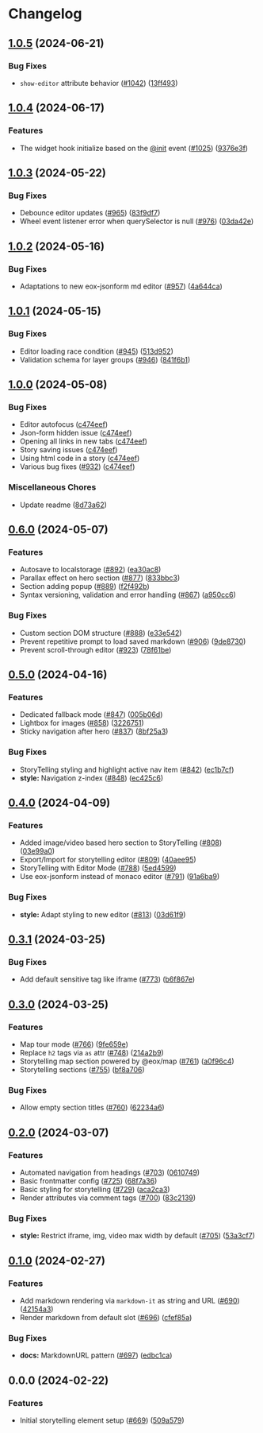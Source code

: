# Changelog

## [1.0.5](https://github.com/EOX-A/EOxElements/compare/storytelling-v1.0.4...storytelling-v1.0.5) (2024-06-21)


### Bug Fixes

* `show-editor` attribute behavior ([#1042](https://github.com/EOX-A/EOxElements/issues/1042)) ([13ff493](https://github.com/EOX-A/EOxElements/commit/13f4f9327ec83b231b389ae3e86f498787285882))

## [1.0.4](https://github.com/EOX-A/EOxElements/compare/storytelling-v1.0.3...storytelling-v1.0.4) (2024-06-17)


### Features

* The widget hook initialize based on the [@init](https://github.com/init) event  ([#1025](https://github.com/EOX-A/EOxElements/issues/1025)) ([9376e3f](https://github.com/EOX-A/EOxElements/commit/9376e3ffe548afad100f0994728b8ed30d9a7038))

## [1.0.3](https://github.com/EOX-A/EOxElements/compare/storytelling-v1.0.2...storytelling-v1.0.3) (2024-05-22)


### Bug Fixes

* Debounce editor updates  ([#965](https://github.com/EOX-A/EOxElements/issues/965)) ([83f9df7](https://github.com/EOX-A/EOxElements/commit/83f9df793a751a4650ec24ac6357d049b731d588))
* Wheel event listener error when querySelector is null ([#976](https://github.com/EOX-A/EOxElements/issues/976)) ([03da42e](https://github.com/EOX-A/EOxElements/commit/03da42ed641c701a1045e753f62abf5b268e8979))

## [1.0.2](https://github.com/EOX-A/EOxElements/compare/storytelling-v1.0.1...storytelling-v1.0.2) (2024-05-16)


### Bug Fixes

* Adaptations to new eox-jsonform md editor ([#957](https://github.com/EOX-A/EOxElements/issues/957)) ([4a644ca](https://github.com/EOX-A/EOxElements/commit/4a644ca1fa81ad0981761b7f92469198950bfed2))

## [1.0.1](https://github.com/EOX-A/EOxElements/compare/storytelling-v1.0.0...storytelling-v1.0.1) (2024-05-15)


### Bug Fixes

* Editor loading race condition ([#945](https://github.com/EOX-A/EOxElements/issues/945)) ([513d952](https://github.com/EOX-A/EOxElements/commit/513d9526ad8eaf0498b3fe5e68e3e00359892fae))
* Validation schema for layer groups ([#946](https://github.com/EOX-A/EOxElements/issues/946)) ([841f6b1](https://github.com/EOX-A/EOxElements/commit/841f6b10916677a7d1e51e91ac61899db1ca3d2a))

## [1.0.0](https://github.com/EOX-A/EOxElements/compare/storytelling-v0.6.0...storytelling-v1.0.0) (2024-05-08)


### Bug Fixes

* Editor autofocus ([c474eef](https://github.com/EOX-A/EOxElements/commit/c474eefba55082657f03ee291ec13ff55016ac3a))
* Json-form hidden issue ([c474eef](https://github.com/EOX-A/EOxElements/commit/c474eefba55082657f03ee291ec13ff55016ac3a))
* Opening all links in new tabs ([c474eef](https://github.com/EOX-A/EOxElements/commit/c474eefba55082657f03ee291ec13ff55016ac3a))
* Story saving issues ([c474eef](https://github.com/EOX-A/EOxElements/commit/c474eefba55082657f03ee291ec13ff55016ac3a))
* Using html code in a story ([c474eef](https://github.com/EOX-A/EOxElements/commit/c474eefba55082657f03ee291ec13ff55016ac3a))
* Various bug fixes ([#932](https://github.com/EOX-A/EOxElements/issues/932)) ([c474eef](https://github.com/EOX-A/EOxElements/commit/c474eefba55082657f03ee291ec13ff55016ac3a))


### Miscellaneous Chores

* Update readme ([8d73a62](https://github.com/EOX-A/EOxElements/commit/8d73a6251368c53c0374185f029cd054f8684e4a))

## [0.6.0](https://github.com/EOX-A/EOxElements/compare/storytelling-v0.5.0...storytelling-v0.6.0) (2024-05-07)


### Features

* Autosave to localstorage ([#892](https://github.com/EOX-A/EOxElements/issues/892)) ([ea30ac8](https://github.com/EOX-A/EOxElements/commit/ea30ac84b4a596eae69536c61ae993206638fcd2))
* Parallax effect on hero section  ([#877](https://github.com/EOX-A/EOxElements/issues/877)) ([833bbc3](https://github.com/EOX-A/EOxElements/commit/833bbc3dfe97fb9ff9f391bdb598903a1fa170ac))
* Section adding popup ([#889](https://github.com/EOX-A/EOxElements/issues/889)) ([f2f492b](https://github.com/EOX-A/EOxElements/commit/f2f492b81abec2f8d0b37e0aaf23894d19106f85))
* Syntax versioning, validation and error handling ([#867](https://github.com/EOX-A/EOxElements/issues/867)) ([a950cc6](https://github.com/EOX-A/EOxElements/commit/a950cc6c0581eb2379ba8116272cb6b5735eedaf))


### Bug Fixes

* Custom section DOM structure ([#888](https://github.com/EOX-A/EOxElements/issues/888)) ([e33e542](https://github.com/EOX-A/EOxElements/commit/e33e54284ccc1d14e63a7b1f201a7c822b3b6c07))
* Prevent repetitive prompt to load saved markdown  ([#906](https://github.com/EOX-A/EOxElements/issues/906)) ([9de8730](https://github.com/EOX-A/EOxElements/commit/9de8730e02d60b4928527b36353c4f370fea9bcf))
* Prevent scroll-through editor ([#923](https://github.com/EOX-A/EOxElements/issues/923)) ([78f61be](https://github.com/EOX-A/EOxElements/commit/78f61be7e5ff9abf2ded03f3882e5d808d3f5128))

## [0.5.0](https://github.com/EOX-A/EOxElements/compare/storytelling-v0.4.0...storytelling-v0.5.0) (2024-04-16)


### Features

* Dedicated fallback mode ([#847](https://github.com/EOX-A/EOxElements/issues/847)) ([005b06d](https://github.com/EOX-A/EOxElements/commit/005b06d60f2ecf25f4a81338c373218848c5d6fc))
* Lightbox for images ([#858](https://github.com/EOX-A/EOxElements/issues/858)) ([3226751](https://github.com/EOX-A/EOxElements/commit/3226751684e4d8e7e715f6d1ec70d337e9bd0291))
* Sticky navigation after hero ([#837](https://github.com/EOX-A/EOxElements/issues/837)) ([8bf25a3](https://github.com/EOX-A/EOxElements/commit/8bf25a3cfb3d428c0bc5f91c6adce6c6d95626c8))


### Bug Fixes

* StoryTelling styling and highlight active nav item ([#842](https://github.com/EOX-A/EOxElements/issues/842)) ([ec1b7cf](https://github.com/EOX-A/EOxElements/commit/ec1b7cf9c2b3f03dfc8dfca92a6f29ad64b5b8c1))
* **style:** Navigation z-index ([#848](https://github.com/EOX-A/EOxElements/issues/848)) ([ec425c6](https://github.com/EOX-A/EOxElements/commit/ec425c655201c7b6c23af27b859d42e1a4b6f304))

## [0.4.0](https://github.com/EOX-A/EOxElements/compare/storytelling-v0.3.1...storytelling-v0.4.0) (2024-04-09)


### Features

* Added image/video based hero section to StoryTelling ([#808](https://github.com/EOX-A/EOxElements/issues/808)) ([03e99a0](https://github.com/EOX-A/EOxElements/commit/03e99a0f6889331b2bf74116eae746a657bc1b2b))
* Export/Import for storytelling editor  ([#809](https://github.com/EOX-A/EOxElements/issues/809)) ([40aee95](https://github.com/EOX-A/EOxElements/commit/40aee95039c7a2604be2819e1c535d3c4eae76f6))
* StoryTelling with Editor Mode ([#788](https://github.com/EOX-A/EOxElements/issues/788)) ([5ed4599](https://github.com/EOX-A/EOxElements/commit/5ed45995624c11dc403bde3d641ca1b58d6c0015))
* Use eox-jsonform instead of monaco editor ([#791](https://github.com/EOX-A/EOxElements/issues/791)) ([91a6ba9](https://github.com/EOX-A/EOxElements/commit/91a6ba95e25487d09125b0c9a6ce3ac0f68d005c))


### Bug Fixes

* **style:** Adapt styling to new editor ([#813](https://github.com/EOX-A/EOxElements/issues/813)) ([03d61f9](https://github.com/EOX-A/EOxElements/commit/03d61f9a73e93ab1c790f79563f55997404da11c))

## [0.3.1](https://github.com/EOX-A/EOxElements/compare/storytelling-v0.3.0...storytelling-v0.3.1) (2024-03-25)


### Bug Fixes

* Add default sensitive tag like iframe ([#773](https://github.com/EOX-A/EOxElements/issues/773)) ([b6f867e](https://github.com/EOX-A/EOxElements/commit/b6f867edacf2581c11ce717461c541a967e2d294))

## [0.3.0](https://github.com/EOX-A/EOxElements/compare/storytelling-v0.2.0...storytelling-v0.3.0) (2024-03-25)


### Features

* Map tour mode ([#766](https://github.com/EOX-A/EOxElements/issues/766)) ([9fe659e](https://github.com/EOX-A/EOxElements/commit/9fe659e8a2336c8374b20fa5a97959bf9f18050d))
* Replace `h2` tags via `as` attr ([#748](https://github.com/EOX-A/EOxElements/issues/748)) ([214a2b9](https://github.com/EOX-A/EOxElements/commit/214a2b96a0c40a5f0615f02e66bd4c3fe9acdade))
* Storytelling map section powered by @eox/map ([#761](https://github.com/EOX-A/EOxElements/issues/761)) ([a0f96c4](https://github.com/EOX-A/EOxElements/commit/a0f96c4b759113e1ece715a35d5e862032baa0eb))
* Storytelling sections ([#755](https://github.com/EOX-A/EOxElements/issues/755)) ([bf8a706](https://github.com/EOX-A/EOxElements/commit/bf8a706f2657bed4cace8a29fe187e450963819c))


### Bug Fixes

* Allow empty section titles ([#760](https://github.com/EOX-A/EOxElements/issues/760)) ([62234a6](https://github.com/EOX-A/EOxElements/commit/62234a67b5f9fd056c610f5fb732e99926637031))

## [0.2.0](https://github.com/EOX-A/EOxElements/compare/storytelling-v0.1.0...storytelling-v0.2.0) (2024-03-07)


### Features

* Automated navigation from headings ([#703](https://github.com/EOX-A/EOxElements/issues/703)) ([0610749](https://github.com/EOX-A/EOxElements/commit/0610749fcc38b2ec3410a22e4f3978613d84d258))
* Basic frontmatter config ([#725](https://github.com/EOX-A/EOxElements/issues/725)) ([68f7a36](https://github.com/EOX-A/EOxElements/commit/68f7a366a97bf4972e9d6e787f941dcd2c3e5a0d))
* Basic styling for storytelling ([#729](https://github.com/EOX-A/EOxElements/issues/729)) ([aca2ca3](https://github.com/EOX-A/EOxElements/commit/aca2ca3854cd4e960bba7faad566525ea18bca86))
* Render attributes via comment tags  ([#700](https://github.com/EOX-A/EOxElements/issues/700)) ([83c2139](https://github.com/EOX-A/EOxElements/commit/83c2139fcd5abdc6cb5d2ba8de7e782546b94bd2))


### Bug Fixes

* **style:** Restrict iframe, img, video max width by default ([#705](https://github.com/EOX-A/EOxElements/issues/705)) ([53a3cf7](https://github.com/EOX-A/EOxElements/commit/53a3cf720e59ccde42e6b65c62ad2aba4658cb7d))

## [0.1.0](https://github.com/EOX-A/EOxElements/compare/storytelling-v0.0.0...storytelling-v0.1.0) (2024-02-27)


### Features

* Add markdown rendering via `markdown-it` as string and URL ([#690](https://github.com/EOX-A/EOxElements/issues/690)) ([42154a3](https://github.com/EOX-A/EOxElements/commit/42154a3c133ee29bfdfedc8816730ea859039419))
* Render markdown from default slot ([#696](https://github.com/EOX-A/EOxElements/issues/696)) ([cfef85a](https://github.com/EOX-A/EOxElements/commit/cfef85a6675a58e9637e684c2edd48e8c42f9f39))


### Bug Fixes

* **docs:** MarkdownURL pattern ([#697](https://github.com/EOX-A/EOxElements/issues/697)) ([edbc1ca](https://github.com/EOX-A/EOxElements/commit/edbc1ca21c5bd3d8fe0a2b4d918566a72fbc40d3))

## 0.0.0 (2024-02-22)


### Features

* Initial storytelling element setup ([#669](https://github.com/EOX-A/EOxElements/issues/669)) ([509a579](https://github.com/EOX-A/EOxElements/commit/509a579032a704660f6b23b34371a12f2d27eb86))

